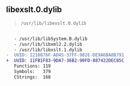 ## libexslt.0.dylib

> `/usr/lib/libexslt.0.dylib`

```diff

   - /usr/lib/libSystem.B.dylib
   - /usr/lib/libxml2.2.dylib
   - /usr/lib/libxslt.1.dylib
-  UUID: 1210876F-AD45-37FF-902E-DE9A6BA8B791
+  UUID: 11FB1F83-9DA7-36B2-90FD-887422DEC85C
   Functions: 119
   Symbols:   379
   CStrings:  168

```
